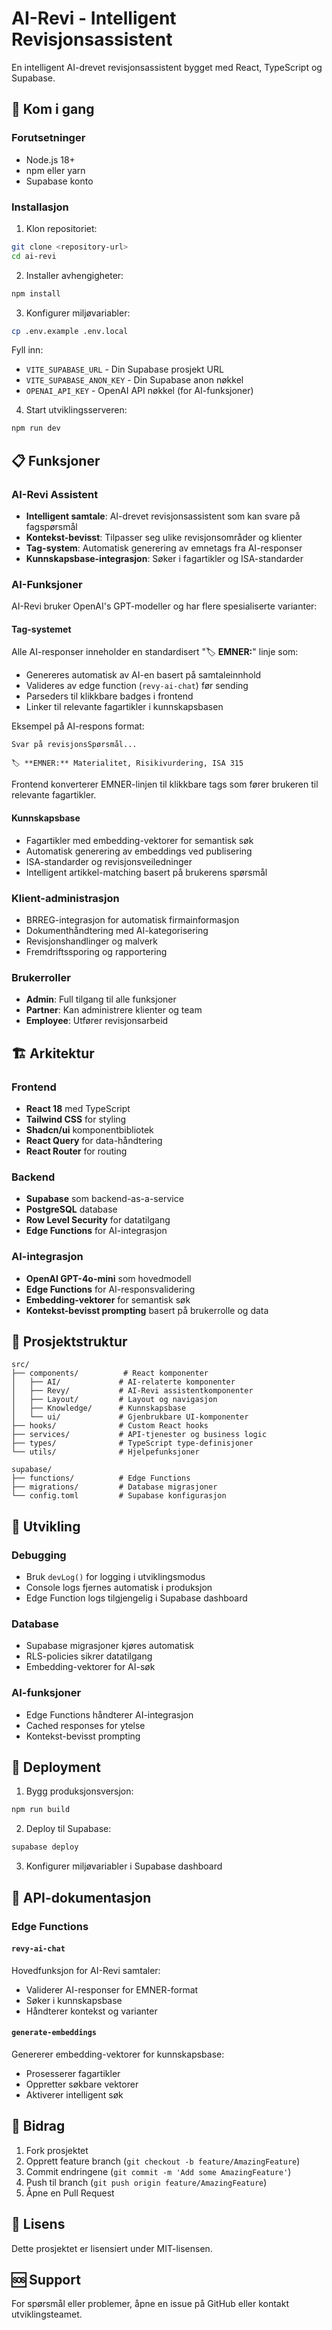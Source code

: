 
# AI-Revi - Intelligent Revisjonsassistent

En intelligent AI-drevet revisjonsassistent bygget med React, TypeScript og Supabase.

## 🚀 Kom i gang

### Forutsetninger

- Node.js 18+ 
- npm eller yarn
- Supabase konto

### Installasjon

1. Klon repositoriet:
```bash
git clone <repository-url>
cd ai-revi
```

2. Installer avhengigheter:
```bash
npm install
```

3. Konfigurer miljøvariabler:
```bash
cp .env.example .env.local
```

Fyll inn:
- `VITE_SUPABASE_URL` - Din Supabase prosjekt URL
- `VITE_SUPABASE_ANON_KEY` - Din Supabase anon nøkkel
- `OPENAI_API_KEY` - OpenAI API nøkkel (for AI-funksjoner)

4. Start utviklingsserveren:
```bash
npm run dev
```

## 📋 Funksjoner

### AI-Revi Assistent
- **Intelligent samtale**: AI-drevet revisjonsassistent som kan svare på fagspørsmål
- **Kontekst-bevisst**: Tilpasser seg ulike revisjonsområder og klienter
- **Tag-system**: Automatisk generering av emnetags fra AI-responser
- **Kunnskapsbase-integrasjon**: Søker i fagartikler og ISA-standarder

### AI-Funksjoner
AI-Revi bruker OpenAI's GPT-modeller og har flere spesialiserte varianter:

#### Tag-systemet
Alle AI-responser inneholder en standardisert "🏷️ **EMNER:**" linje som:
- Genereres automatisk av AI-en basert på samtaleinnhold
- Valideres av edge function (`revy-ai-chat`) før sending
- Parseders til klikkbare badges i frontend
- Linker til relevante fagartikler i kunnskapsbasen

Eksempel på AI-respons format:
```
Svar på revisjonsSpørsmål...

🏷️ **EMNER:** Materialitet, Risikivurdering, ISA 315
```

Frontend konverterer EMNER-linjen til klikkbare tags som fører brukeren til relevante fagartikler.

#### Kunnskapsbase
- Fagartikler med embedding-vektorer for semantisk søk
- Automatisk generering av embeddings ved publisering
- ISA-standarder og revisjonsveiledninger
- Intelligent artikkel-matching basert på brukerens spørsmål

### Klient-administrasjon
- BRREG-integrasjon for automatisk firmainformasjon
- Dokumenthåndtering med AI-kategorisering
- Revisjonshandlinger og malverk
- Fremdriftssporing og rapportering

### Brukerroller
- **Admin**: Full tilgang til alle funksjoner
- **Partner**: Kan administrere klienter og team
- **Employee**: Utfører revisjonsarbeid

## 🏗️ Arkitektur

### Frontend
- **React 18** med TypeScript
- **Tailwind CSS** for styling
- **Shadcn/ui** komponentbibliotek
- **React Query** for data-håndtering
- **React Router** for routing

### Backend
- **Supabase** som backend-as-a-service
- **PostgreSQL** database
- **Row Level Security** for datatilgang
- **Edge Functions** for AI-integrasjon

### AI-integrasjon
- **OpenAI GPT-4o-mini** som hovedmodell
- **Edge Functions** for AI-responsvalidering
- **Embedding-vektorer** for semantisk søk
- **Kontekst-bevisst prompting** basert på brukerrolle og data

## 📁 Prosjektstruktur

```
src/
├── components/          # React komponenter
│   ├── AI/             # AI-relaterte komponenter
│   ├── Revy/           # AI-Revi assistentkomponenter
│   ├── Layout/         # Layout og navigasjon
│   ├── Knowledge/      # Kunnskapsbase
│   └── ui/             # Gjenbrukbare UI-komponenter
├── hooks/              # Custom React hooks
├── services/           # API-tjenester og business logic
├── types/              # TypeScript type-definisjoner
└── utils/              # Hjelpefunksjoner

supabase/
├── functions/          # Edge Functions
├── migrations/         # Database migrasjoner
└── config.toml         # Supabase konfigurasjon
```

## 🔧 Utvikling

### Debugging
- Bruk `devLog()` for logging i utviklingsmodus
- Console logs fjernes automatisk i produksjon
- Edge Function logs tilgjengelig i Supabase dashboard

### Database
- Supabase migrasjoner kjøres automatisk
- RLS-policies sikrer datatilgang
- Embedding-vektorer for AI-søk

### AI-funksjoner
- Edge Functions håndterer AI-integrasjon
- Cached responses for ytelse
- Kontekst-bevisst prompting

## 🚀 Deployment

1. Bygg produksjonsversjon:
```bash
npm run build
```

2. Deploy til Supabase:
```bash
supabase deploy
```

3. Konfigurer miljøvariabler i Supabase dashboard

## 📖 API-dokumentasjon

### Edge Functions

#### `revy-ai-chat`
Hovedfunksjon for AI-Revi samtaler:
- Validerer AI-responser for EMNER-format
- Søker i kunnskapsbase
- Håndterer kontekst og varianter

#### `generate-embeddings`
Genererer embedding-vektorer for kunnskapsbase:
- Prosesserer fagartikler
- Oppretter søkbare vektorer
- Aktiverer intelligent søk

## 🤝 Bidrag

1. Fork prosjektet
2. Opprett feature branch (`git checkout -b feature/AmazingFeature`)
3. Commit endringene (`git commit -m 'Add some AmazingFeature'`)
4. Push til branch (`git push origin feature/AmazingFeature`)
5. Åpne en Pull Request

## 📄 Lisens

Dette prosjektet er lisensiert under MIT-lisensen.

## 🆘 Support

For spørsmål eller problemer, åpne en issue på GitHub eller kontakt utviklingsteamet.
